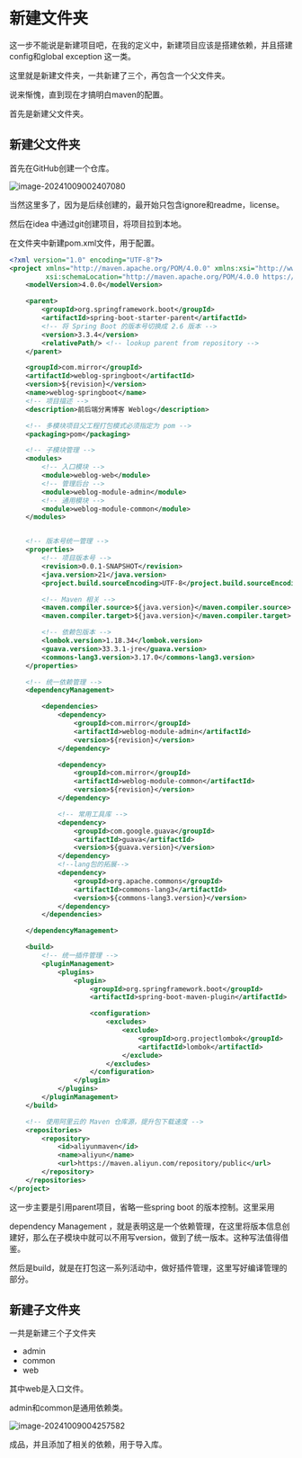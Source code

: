 # 新建文件夹

这一步不能说是新建项目吧，在我的定义中，新建项目应该是搭建依赖，并且搭建config和global exception 这一类。

这里就是新建文件夹，一共新建了三个，再包含一个父文件夹。

说来惭愧，直到现在才搞明白maven的配置。

首先是新建父文件夹。

## 新建父文件夹

首先在GitHub创建一个仓库。

![image-20241009002407080](https://cdn.jsdelivr.net/gh/Mirror18/imgage@main//202410090024222.png)

当然这里多了，因为是后续创建的，最开始只包含ignore和readme，license。

然后在idea 中通过git创建项目，将项目拉到本地。

在文件夹中新建pom.xml文件，用于配置。

```xml
<?xml version="1.0" encoding="UTF-8"?>
<project xmlns="http://maven.apache.org/POM/4.0.0" xmlns:xsi="http://www.w3.org/2001/XMLSchema-instance"
         xsi:schemaLocation="http://maven.apache.org/POM/4.0.0 https://maven.apache.org/xsd/maven-4.0.0.xsd">
    <modelVersion>4.0.0</modelVersion>

    <parent>
        <groupId>org.springframework.boot</groupId>
        <artifactId>spring-boot-starter-parent</artifactId>
        <!-- 将 Spring Boot 的版本号切换成 2.6 版本 -->
        <version>3.3.4</version>
        <relativePath/> <!-- lookup parent from repository -->
    </parent>

    <groupId>com.mirror</groupId>
    <artifactId>weblog-springboot</artifactId>
    <version>${revision}</version>
    <name>weblog-springboot</name>
    <!-- 项目描述 -->
    <description>前后端分离博客 Weblog</description>

    <!-- 多模块项目父工程打包模式必须指定为 pom -->
    <packaging>pom</packaging>

    <!-- 子模块管理 -->
    <modules>
        <!-- 入口模块 -->
        <module>weblog-web</module>
        <!-- 管理后台 -->
        <module>weblog-module-admin</module>
        <!-- 通用模块 -->
        <module>weblog-module-common</module>
    </modules>


    <!-- 版本号统一管理 -->
    <properties>
        <!-- 项目版本号 -->
        <revision>0.0.1-SNAPSHOT</revision>
        <java.version>21</java.version>
        <project.build.sourceEncoding>UTF-8</project.build.sourceEncoding>

        <!-- Maven 相关 -->
        <maven.compiler.source>${java.version}</maven.compiler.source>
        <maven.compiler.target>${java.version}</maven.compiler.target>

        <!-- 依赖包版本 -->
        <lombok.version>1.18.34</lombok.version>
        <guava.version>33.3.1-jre</guava.version>
        <commons-lang3.version>3.17.0</commons-lang3.version>
    </properties>

    <!-- 统一依赖管理 -->
    <dependencyManagement>

        <dependencies>
            <dependency>
                <groupId>com.mirror</groupId>
                <artifactId>weblog-module-admin</artifactId>
                <version>${revision}</version>
            </dependency>

            <dependency>
                <groupId>com.mirror</groupId>
                <artifactId>weblog-module-common</artifactId>
                <version>${revision}</version>
            </dependency>

            <!-- 常用工具库 -->
            <dependency>
                <groupId>com.google.guava</groupId>
                <artifactId>guava</artifactId>
                <version>${guava.version}</version>
            </dependency>
            <!--lang包的拓展-->
            <dependency>
                <groupId>org.apache.commons</groupId>
                <artifactId>commons-lang3</artifactId>
                <version>${commons-lang3.version}</version>
            </dependency>
        </dependencies>

    </dependencyManagement>

    <build>
        <!-- 统一插件管理 -->
        <pluginManagement>
            <plugins>
                <plugin>
                    <groupId>org.springframework.boot</groupId>
                    <artifactId>spring-boot-maven-plugin</artifactId>

                    <configuration>
                        <excludes>
                            <exclude>
                                <groupId>org.projectlombok</groupId>
                                <artifactId>lombok</artifactId>
                            </exclude>
                        </excludes>
                    </configuration>
                </plugin>
            </plugins>
        </pluginManagement>
    </build>

    <!-- 使用阿里云的 Maven 仓库源，提升包下载速度 -->
    <repositories>
        <repository>
            <id>aliyunmaven</id>
            <name>aliyun</name>
            <url>https://maven.aliyun.com/repository/public</url>
        </repository>
    </repositories>
</project>
```

这一步主要是引用parent项目，省略一些spring boot 的版本控制。这里采用 

dependency Management ，就是表明这是一个依赖管理，在这里将版本信息创建好，那么在子模块中就可以不用写version，做到了统一版本。这种写法值得借鉴。

然后是build，就是在打包这一系列活动中，做好插件管理，这里写好编译管理的部分。

## 新建子文件夹

一共是新建三个子文件夹

* admin
* common
* web

其中web是入口文件。

admin和common是通用依赖类。

![image-20241009004257582](https://cdn.jsdelivr.net/gh/Mirror18/imgage@main//202410090042668.png)

成品，并且添加了相关的依赖，用于导入库。

